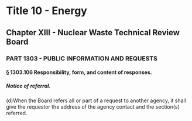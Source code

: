 
# Title 10 - Energy
## Chapter XIII - Nuclear Waste Technical Review Board
### PART 1303 - PUBLIC INFORMATION AND REQUESTS
#### § 1303.106 Responsibility, form, and content of responses.
##### Notice of referral.

(d)When the Board refers all or part of a request to another agency, it shall give the requestor the address of the agency contact and the section(s) referred.
